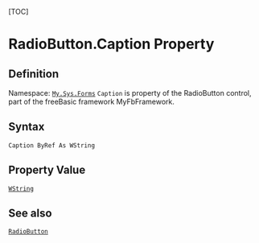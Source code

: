 [TOC]
# RadioButton.Caption Property

## Definition
Namespace: [`My.Sys.Forms`](My.Sys.Forms.md)
`Caption` is property of the RadioButton control, part of the freeBasic framework MyFbFramework.
## Syntax
```freeBasic
Caption ByRef As WString
```
## Property Value
[`WString`]("https://www.freebasic.net/wiki/KeyPgWString")
## See also
[`RadioButton`](RadioButton.md)
